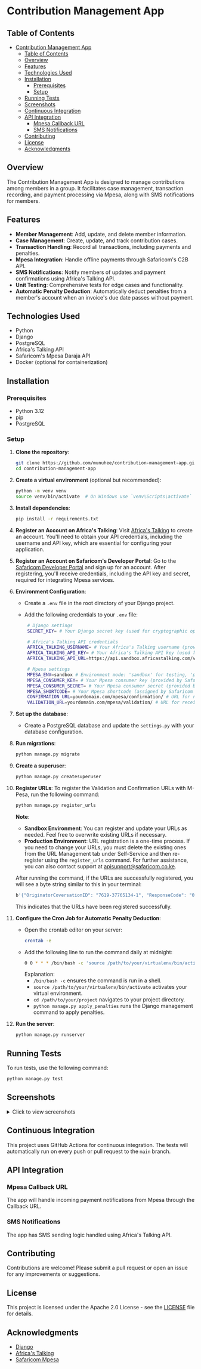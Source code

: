 # Contribution Management App

## Table of Contents
- [Contribution Management App](#contribution-management-app)
  - [Table of Contents](#table-of-contents)
  - [Overview](#overview)
  - [Features](#features)
  - [Technologies Used](#technologies-used)
  - [Installation](#installation)
    - [Prerequisites](#prerequisites)
    - [Setup](#setup)
  - [Running Tests](#running-tests)
  - [Screenshots](#screenshots)
  - [Continuous Integration](#continuous-integration)
  - [API Integration](#api-integration)
    - [Mpesa Callback URL](#mpesa-callback-url)
    - [SMS Notifications](#sms-notifications)
  - [Contributing](#contributing)
  - [License](#license)
  - [Acknowledgments](#acknowledgments)

## Overview

The Contribution Management App is designed to manage contributions among members in a group. It facilitates case management, transaction recording, and payment processing via Mpesa, along with SMS notifications for members.

## Features

- **Member Management**: Add, update, and delete member information.
- **Case Management**: Create, update, and track contribution cases.
- **Transaction Handling**: Record all transactions, including payments and penalties.
- **Mpesa Integration**: Handle offline payments through Safaricom's C2B API.
- **SMS Notifications**: Notify members of updates and payment confirmations using Africa's Talking API.
- **Unit Testing**: Comprehensive tests for edge cases and functionality.
- **Automatic Penalty Deduction**: Automatically deduct penalties from a member's account when an invoice's due date passes without payment.

## Technologies Used

- Python
- Django
- PostgreSQL
- Africa's Talking API
- Safaricom's Mpesa Daraja API
- Docker (optional for containerization)

## Installation

### Prerequisites

- Python 3.12
- pip
- PostgreSQL

### Setup

1. **Clone the repository**:
   ```bash
   git clone https://github.com/munuhee/contribution-management-app.git
   cd contribution-management-app
   ```

2. **Create a virtual environment** (optional but recommended):
   ```bash
   python -m venv venv
   source venv/bin/activate  # On Windows use `venv\Scripts\activate`
   ```

3. **Install dependencies**:
   ```bash
   pip install -r requirements.txt
   ```

4. **Register an Account on Africa's Talking**:
   Visit [Africa's Talking](https://africastalking.com/) to create an account. You'll need to obtain your API credentials, including the username and API key, which are essential for configuring your application.

5. **Register an Account on Safaricom's Developer Portal**:
   Go to the [Safaricom Developer Portal](https://developer.safaricom.co.ke/) and sign up for an account. After registering, you'll receive credentials, including the API key and secret, required for integrating Mpesa services.

6. **Environment Configuration**:
   - Create a `.env` file in the root directory of your Django project.
   - Add the following credentials to your `.env` file:

     ```bash
      # Django settings
      SECRET_KEY= # Your Django secret key (used for cryptographic operations like signing cookies)

      # Africa's Talking API credentials
      AFRICA_TALKING_USERNAME= # Your Africa's Talking username (provided during account creation)
      AFRICA_TALKING_API_KEY= # Your Africa's Talking API key (used for authenticating API requests)
      AFRICA_TALKING_API_URL=https://api.sandbox.africastalking.com/version1/messaging # Base URL for the Africa's Talking messaging API (sandbox URL for testing)

      # Mpesa settings
      MPESA_ENV=sandbox # Environment mode: 'sandbox' for testing, 'production' for live transactions
      MPESA_CONSUMER_KEY= # Your Mpesa consumer key (provided by Safaricom for accessing the API)
      MPESA_CONSUMER_SECRET= # Your Mpesa consumer secret (provided by Safaricom for accessing the API)
      MPESA_SHORTCODE= # Your Mpesa shortcode (assigned by Safaricom to handle payments)
      CONFIRMATION_URL=yourdomain.com/mpesa/confirmation/ # URL for receiving payment confirmation (to be handled by your server)
      VALIDATION_URL=yourdomain.com/mpesa/validation/ # URL for receiving payment validation (to be handled by your server)

     ```

7. **Set up the database**:
   - Create a PostgreSQL database and update the `settings.py` with your database configuration.

8. **Run migrations**:
   ```bash
   python manage.py migrate
   ```

9. **Create a superuser**:
    ```bash
    python manage.py createsuperuser
    ```

10. **Register URLs**:
    To register the Validation and Confirmation URLs with M-Pesa, run the following command:

    ```bash
    python manage.py register_urls
    ```

    **Note**:
    - **Sandbox Environment**: You can register and update your URLs as needed. Feel free to overwrite existing URLs if necessary.
    - **Production Environment**: URL registration is a one-time process. If you need to change your URLs, you must delete the existing ones from the URL Management tab under Self-Service and then re-register using the `register_urls` command. For further assistance, you can also contact support at [apisupport@safaricom.co.ke](mailto:apisupport@safaricom.co.ke).

    After running the command, if the URLs are successfully registered, you will see a byte string similar to this in your terminal:

    ```bash
    b'{"OriginatorCoversationID": "7619-37765134-1", "ResponseCode": "0", "ResponseDescription": "success"}'
    ```

    This indicates that the URLs have been registered successfully.

11. **Configure the Cron Job for Automatic Penalty Deduction**:
    - Open the crontab editor on your server:
      ```bash
      crontab -e
      ```
    - Add the following line to run the command daily at midnight:
      ```bash
      0 0 * * * /bin/bash -c 'source /path/to/your/virtualenv/bin/activate && cd /path/to/your/project && python manage.py apply_penalties'
      ```
      Explanation:
      - `/bin/bash -c` ensures the command is run in a shell.
      - `source /path/to/your/virtualenv/bin/activate` activates your virtual environment.
      - `cd /path/to/your/project` navigates to your project directory.
      - `python manage.py apply_penalties` runs the Django management command to apply penalties.

12. **Run the server**:
    ```bash
    python manage.py runserver
    ```

## Running Tests

To run tests, use the following command:
```bash
python manage.py test
```

## Screenshots

<details>
  <summary>Click to view screenshots</summary>

  ![Screenshot 2025-01-19 181803](https://github.com/user-attachments/assets/6b9ce82a-af09-4d34-bd1e-d7b1a974ea7f)
  ![Screenshot 2025-01-19 181132](https://github.com/user-attachments/assets/d4471948-3e7a-4664-9548-da9e04b7927d)
  ![Screenshot 2025-01-19 181218](https://github.com/user-attachments/assets/417dcdd3-9353-4589-ba0e-7cecbc7de97d)
  ![Screenshot 2025-01-19 181635](https://github.com/user-attachments/assets/8c06fa9e-fee3-4183-8f26-60184b6f1bed)
  ![Screenshot 2025-01-19 181652](https://github.com/user-attachments/assets/3949164d-41f5-43fd-86d1-92c8cc58888f)
  ![Screenshot 2025-01-19 181711](https://github.com/user-attachments/assets/395ce5c1-bd67-4c98-bcb9-fc3c18673fcd)
  ![Screenshot 2025-01-19 181731](https://github.com/user-attachments/assets/28ad7385-2363-490f-8d62-0b4780e7887d)
  ![Screenshot 2025-01-19 181839](https://github.com/user-attachments/assets/2387d5be-87e7-4a1f-b9b9-e107e633065e)
  ![Screenshot 2025-01-19 181912](https://github.com/user-attachments/assets/3dc4cba0-2cc7-412c-9b42-191df4142e22)

</details>

## Continuous Integration

This project uses GitHub Actions for continuous integration. The tests will automatically run on every push or pull request to the `main` branch.

## API Integration

### Mpesa Callback URL

The app will handle incoming payment notifications from Mpesa through the Callback URL.

### SMS Notifications

The app has SMS sending logic handled using Africa's Talking API.

## Contributing

Contributions are welcome! Please submit a pull request or open an issue for any improvements or suggestions.

## License

This project is licensed under the Apache 2.0 License - see the [LICENSE](LICENSE) file for details.

## Acknowledgments

- [Django](https://www.djangoproject.com/)
- [Africa's Talking](https://africastalking.com/)
- [Safaricom Mpesa](https://developer.safaricom.co.ke/docs)

